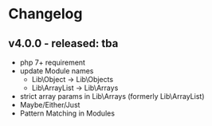 # Changelog

## v4.0.0 - released: tba
- php 7+ requirement
- update Module names
  - Lib\Object -> Lib\Objects
  - Lib\ArrayList -> Lib\Arrays
- strict array params in Lib\Arrays (formerly Lib\ArrayList)
- Maybe/Either/Just
- Pattern Matching in Modules
